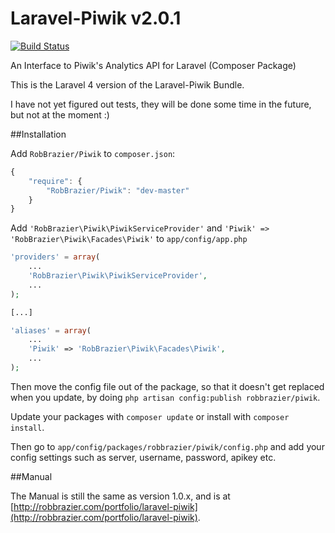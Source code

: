 Laravel-Piwik v2.0.1
====================

[![Build Status](https://travis-ci.org/RobBrazier/Laravel_Piwik.svg?branch=master)](https://travis-ci.org/RobBrazier/Laravel_Piwik)

An Interface to Piwik's Analytics API for Laravel (Composer Package)

This is the Laravel 4 version of the Laravel-Piwik Bundle.

I have not yet figured out tests, they will be done some time in the future, but not at the moment :)

##Installation

Add `RobBrazier/Piwik` to `composer.json`:

```javascript
{
    "require": {
        "RobBrazier/Piwik": "dev-master"
    }
}
```

Add `'RobBrazier\Piwik\PiwikServiceProvider'` and `'Piwik' => 'RobBrazier\Piwik\Facades\Piwik'` to `app/config/app.php`

```php
'providers' = array(
    ...
    'RobBrazier\Piwik\PiwikServiceProvider',
    ...
);

[...]

'aliases' = array(
    ...
    'Piwik' => 'RobBrazier\Piwik\Facades\Piwik',
    ...
);
```

Then move the config file out of the package, so that it doesn't get replaced when you update, by doing `php artisan config:publish robbrazier/piwik`.

Update your packages with `composer update` or install with `composer install`.

Then go to `app/config/packages/robbrazier/piwik/config.php` and add your config settings such as server, username, password, apikey etc.

##Manual

The Manual is still the same as version 1.0.x, and is at [http://robbrazier.com/portfolio/laravel-piwik](http://robbrazier.com/portfolio/laravel-piwik).
